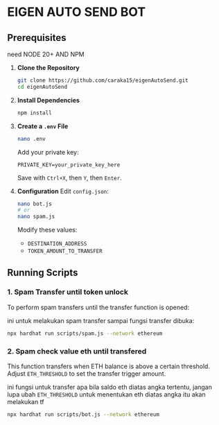 # EIGEN AUTO SEND BOT

## Prerequisites

need NODE 20+ AND NPM

1. **Clone the Repository**

   ```sh
   git clone https://github.com/caraka15/eigenAutoSend.git
   cd eigenAutoSend
   ```

2. **Install Dependencies**

   ```sh
   npm install
   ```

3. **Create a `.env` File**

   ```sh
   nano .env
   ```

   Add your private key:

   ```
   PRIVATE_KEY=your_private_key_here
   ```

   Save with `Ctrl+X`, then `Y`, then `Enter`.

4. **Configuration**
   Edit `config.json`:
   ```sh
   nano bot.js
   # or
   nano spam.js
   ```
   Modify these values:
   - `DESTINATION_ADDRESS`
   - `TOKEN_AMOUNT_TO_TRANSFER`

## Running Scripts

### 1. Spam Transfer until token unlock

To perform spam transfers until the transfer function is opened:

ini untuk melakukan spam transfer sampai fungsi transfer dibuka:

```sh
npx hardhat run scripts/spam.js --network ethereum
```

### 2. Spam check value eth until transfered

This function transfers when ETH balance is above a certain threshold.
Adjust `ETH_THRESHOLD` to set the transfer trigger amount.

ini fungsi untuk transfer apa bila saldo eth diatas angka tertentu,
jangan lupa ubah `ETH_THRESHOLD` untuk menentukan eth diatas angka itu akan melakukan tf

```sh
npx hardhat run scripts/bot.js --network ethereum
```
